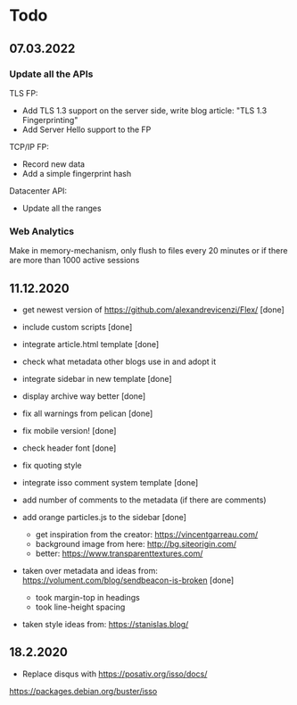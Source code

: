 # Todo

## 07.03.2022

### Update all the APIs

TLS FP: 

- Add TLS 1.3 support on the server side, write blog article: "TLS 1.3 Fingerprinting"
- Add Server Hello support to the FP

TCP/IP FP: 

- Record new data
- Add a simple fingerprint hash

Datacenter API:

- Update all the ranges


### Web Analytics

Make in memory-mechanism, only flush to files every 20 minutes or if there are more than 1000 active sessions


## 11.12.2020

- get newest version of https://github.com/alexandrevicenzi/Flex/ [done]

- include custom scripts [done]

- integrate article.html template [done]

- check what metadata other blogs use in <head> and adopt it

- integrate sidebar in new template [done]

- display archive way better [done]

- fix all warnings from pelican [done]

- fix mobile version! [done]

- check header font [done]

- fix quoting style 

- integrate isso comment system template [done]

- add number of comments to the metadata (if there are comments)

- add orange particles.js to the sidebar [done]
  - get inspiration from the creator: https://vincentgarreau.com/
  - background image from here: http://bg.siteorigin.com/
  - better: https://www.transparenttextures.com/

- taken over metadata and ideas from: https://volument.com/blog/sendbeacon-is-broken [done]
  - took margin-top in headings
  - took line-height spacing

- taken style ideas from: https://stanislas.blog/

## 18.2.2020

- Replace disqus with https://posativ.org/isso/docs/

https://packages.debian.org/buster/isso